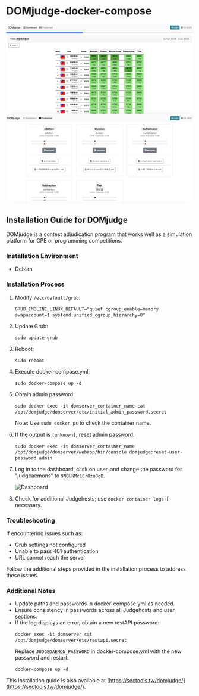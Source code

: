 # DOMjudge-docker-compose

 ![sample-2](/sample-2.jpg)
 ![sample-1](/sample-1.jpg)

## Installation Guide for DOMjudge

DOMjudge is a contest adjudication program that works well as a simulation platform for CPE or programming competitions.

### Installation Environment

- Debian

### Installation Process

1. Modify `/etc/default/grub`:
   ```
   GRUB_CMDLINE_LINUX_DEFAULT="quiet cgroup_enable=memory swapaccount=1 systemd.unified_cgroup_hierarchy=0"
   ```

2. Update Grub:
   ```
   sudo update-grub
   ```

3. Reboot:
   ```
   sudo reboot
   ```

4. Execute docker-compose.yml:
   ```
   sudo docker-compose up -d
   ```

5. Obtain admin password:
   ```
   sudo docker exec -it domserver_container_name cat /opt/domjudge/domserver/etc/initial_admin_password.secret
   ```
   Note: Use `sudo docker ps` to check the container name.

6. If the output is `[unknown]`, reset admin password:
   ```
   sudo docker exec -it domserver_container_name /opt/domjudge/domserver/webapp/bin/console domjudge:reset-user-password admin
   ```

7. Log in to the dashboard, click on user, and change the password for "judgeaemons" to `9NQLNMcLCr8zu0gB`.
   

   ![Dashboard](https://user-images.githubusercontent.com/50062014/199965217-f47463a5-aa03-4bf8-acbc-eaec38260889.png)


8. Check for additional Judgehosts; use `docker container logs` if necessary.

### Troubleshooting

If encountering issues such as:
- Grub settings not configured
- Unable to pass 401 authentication
- URL cannot reach the server

Follow the additional steps provided in the installation process to address these issues.

### Additional Notes

- Update paths and passwords in docker-compose.yml as needed.
- Ensure consistency in passwords across all Judgehosts and user sections.
- If the log displays an error, obtain a new restAPI password:
  ```
  docker exec -it domserver cat /opt/domjudge/domserver/etc/restapi.secret
  ```
  Replace `JUDGEDAEMON_PASSWORD` in docker-compose.yml with the new password and restart:
  ```
  docker-compose up -d
  ```

This installation guide is also available at [https://sectools.tw/domjudge/](https://sectools.tw/domjudge/).
